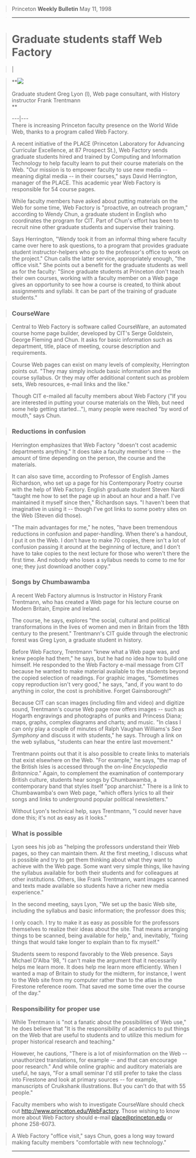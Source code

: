 >  
>

> Princeton **Weekly Bulletin** May 11, 1998

>

> * * *

>

>  
>

> # Graduate students staff Web Factory

>

> |

>

> **![](m/0511-1a.jpg)  
>  
>  Graduate student Greg Lyon (l), Web page consultant, with History
instructor Frank Trentmann  
>   **  
>  
> ---|---  
> There is increasing Princeton faculty presence on the World Wide Web, thanks
to a program called Web Factory.

>

> A recent initiative of the PLACE (Princeton Laboratory for Advancing
Curricular Excellence, at 87 Prospect St.), Web Factory sends graduate
students hired and trained by Computing and Information Technology to help
faculty learn to put their course materials on the Web. "Our mission is to
empower faculty to use new media -- meaning digital media -- in their
courses," says David Herrington, manager of the PLACE. This academic year Web
Factory is responsible for 54 course pages.

>

> While faculty members have asked about putting materials on the Web for some
time, Web Factory is "proactive, an outreach program," according to Wendy
Chun, a graduate student in English who coordinates the program for CIT. Part
of Chun's effort has been to recruit nine other graduate students and
supervise their training.

>

> Says Herrington, "Wendy took it from an informal thing where faculty came
over here to ask questions, to a program that provides graduate student
instructor-helpers who go to the professor's office to work on the project."
Chun calls the latter service, appropriately enough, "the office visit." She
points out a benefit for the graduate students as well as for the faculty:
"Since graduate students at Princeton don't teach their own courses, working
with a faculty member on a Web page gives an opportunity to see how a course
is created, to think about assignments and syllabi. It can be part of the
training of graduate students."

>

> ### CourseWare

>

> Central to Web Factory is software called CourseWare, an automated course
home page builder, developed by CIT's Serge Goldstein, George Fleming and
Chun. It asks for basic information such as department, title, place of
meeting, course description and requirements.

>

> Course Web pages can exist on many levels of complexity, Herrington points
out. "They may simply include basic information and the course syllabus. Or
they may offer additional content such as problem sets, Web resources, e-mail
links and the like."

>

> Though CIT e-mailed all faculty members about Web Factory ("If you are
interested in putting your course materials on the Web, but need some help
getting started..."), many people were reached "by word of mouth," says Chun.

>

> ### Reductions in confusion

>

> Herrington emphasizes that Web Factory "doesn't cost academic departments
anything." It does take a faculty member's time -- the amount of time
depending on the person, the course and the materials.

>

> It can also save time, according to Professor of English James Richardson,
who set up a page for his Contemporary Poetry course with the help of Web
Factory. English graduate student Steven Nardi "taught me how to set the page
up in about an hour and a half. I've maintained it myself since then,"
Richardson says. "I haven't been that imaginative in using it -- though I've
got links to some poetry sites on the Web (Steven did those).

>

> "The main advantages for me," he notes, "have been tremendous reductions in
confusion and paper-handling. When there's a handout, I put it on the Web. I
don't have to make 70 copies, there isn't a lot of confusion passing it around
at the beginning of lecture, and I don't have to take copies to the next
lecture for those who weren't there the first time. And nobody who loses a
syllabus needs to come to me for one; they just download another copy."

>

> ### Songs by Chumbawamba

>

> A recent Web Factory alumnus is Instructor in History Frank Trentmann, who
has created a Web page for his lecture course on Modern Britain, Empire and
Ireland.

>

> The course, he says, explores "the social, cultural and political
transformations in the lives of women and men in Britain from the 18th century
to the present." Trentmann's CIT guide through the electronic forest was Greg
Lyon, a graduate student in history.

>

> Before Web Factory, Trentmann "knew what a Web page was, and knew people had
them," he says, but he had no idea how to build one himself. He responded to
the Web Factory e-mail message from CIT because he wanted to make material
available to the students beyond the copied selection of readings. For graphic
images, "Sometimes copy reproduction isn't very good," he says, "and, if you
want to do anything in color, the cost is prohibitive. Forget Gainsborough!"

>

> Because CIT can scan images (including film and video) and digitize sound,
Trentmann's course Web page now offers images -- such as Hogarth engravings
and photographs of punks and Princess Diana; maps, graphs, complex diagrams
and charts; and music. "In class I can only play a couple of minutes of Ralph
Vaughan Williams's _Sea Symphony_ and discuss it with students," he says.
Through a link on the web syllabus, "students can hear the entire last
movement."

>

> Trentmann points out that it is also possible to create links to materials
that exist elsewhere on the Web. "For example," he says, "the map of the
British Isles is accessed through the on-line _Encyclopedia Britannica_."
Again, to complement the examination of contemporary British culture, students
hear songs by Chumbawamba, a contemporary band that styles itself "pop
anarchist." There is a link to Chumbawamba's own Web page, "which offers
lyrics to all their songs and links to underground popular political
newsletters."

>

> Without Lyon's technical help, says Trentmann, "I could never have done
this; it's not as easy as it looks."

>

> ### What is possible

>

> Lyon sees his job as "helping the professors understand their Web pages, so
they can maintain them. At the first meeting, I discuss what is possible and
try to get them thinking about what they want to achieve with the Web page.
Some want very simple things, like having the syllabus available for both
their students and for colleagues at other institutions. Others, like Frank
Trentmann, want images scanned and texts made available so students have a
richer new media experience."

>

> In the second meeting, says Lyon, "We set up the basic Web site, including
the syllabus and basic information; the professor does this;

>

> I only coach. I try to make it as easy as possible for the professors
themselves to realize their ideas about the site. That means arranging things
to be scanned, being available for help," and, inevitably, "fixing things that
would take longer to explain than to fix myself."

>

> Students seem to respond favorably to the Web presence. Says Michael D'Alba
'98, "I can't make the argument that it necessarily helps me learn more. It
does help me learn more efficiently. When I wanted a map of Britain to study
for the midterm, for instance, I went to the Web site from my computer rather
than to the atlas in the Firestone reference room. That saved me some time
over the course of the day."

>

> ### Responsibility for proper use

>

> While Trentmann is "not a fanatic about the possibilities of Web use," he
does believe that "It is the responsibility of academics to put things on the
Web that are useful to students and to utilize this medium for proper
historical research and teaching."

>

> However, he cautions, "There is a lot of misinformation on the Web --
unauthorized translations, for example -- and that can encourage poor
research." And while online graphic and auditory materials are useful, he
says, "For a small seminar I'd still prefer to take the class into Firestone
and look at primary sources -- for example, manuscripts of Cruikshank
illustrations. But you can't do that with 55 people."

>

> Faculty members who wish to investigate CourseWare should check out
http://www.princeton.edu/WebFactory. Those wishing to know more about Web
Factory should e-mail place@princeton.edu or phone 258-6073.

>

> A Web Factory "office visit," says Chun, goes a long way toward making
faculty members "comfortable with new technology."

>

> * * *

